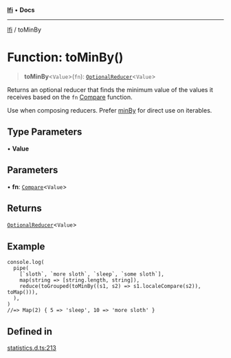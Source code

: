 [**lfi**](../readme.md) • **Docs**

---

[lfi](../globals.md) / toMinBy

# Function: toMinBy()

> **toMinBy**\<`Value`\>(`fn`):
> [`OptionalReducer`](../type-aliases/OptionalReducer.md)\<`Value`\>

Returns an optional reducer that finds the minimum value of the values it
receives based on the `fn` [Compare](../type-aliases/Compare.md) function.

Use when composing reducers. Prefer [minBy](minBy.md) for direct use on
iterables.

## Type Parameters

• **Value**

## Parameters

• **fn**: [`Compare`](../type-aliases/Compare.md)\<`Value`\>

## Returns

[`OptionalReducer`](../type-aliases/OptionalReducer.md)\<`Value`\>

## Example

```
console.log(
  pipe(
    [`sloth`, `more sloth`, `sleep`, `some sloth`],
    map(string => [string.length, string]),
    reduce(toGrouped(toMinBy((s1, s2) => s1.localeCompare(s2)), toMap())),
  ),
)
//=> Map(2) { 5 => 'sleep', 10 => 'more sloth' }
```

## Defined in

[statistics.d.ts:213](https://github.com/TomerAberbach/lfi/blob/85d6360ac7d8f71c70f308d2ace5bc2aa99ab03d/src/operations/statistics.d.ts#L213)
